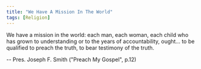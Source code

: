 ```yaml
---
title: "We Have A Mission In The World"
tags: [Religion]
---
```


We have a mission in the world: each man, each woman, each child who has grown
to understanding or to the years of accountability, ought… to be qualified to
preach the truth, to bear testimony of the truth.

-- Pres. Joseph F. Smith ("Preach My Gospel", p.12)

